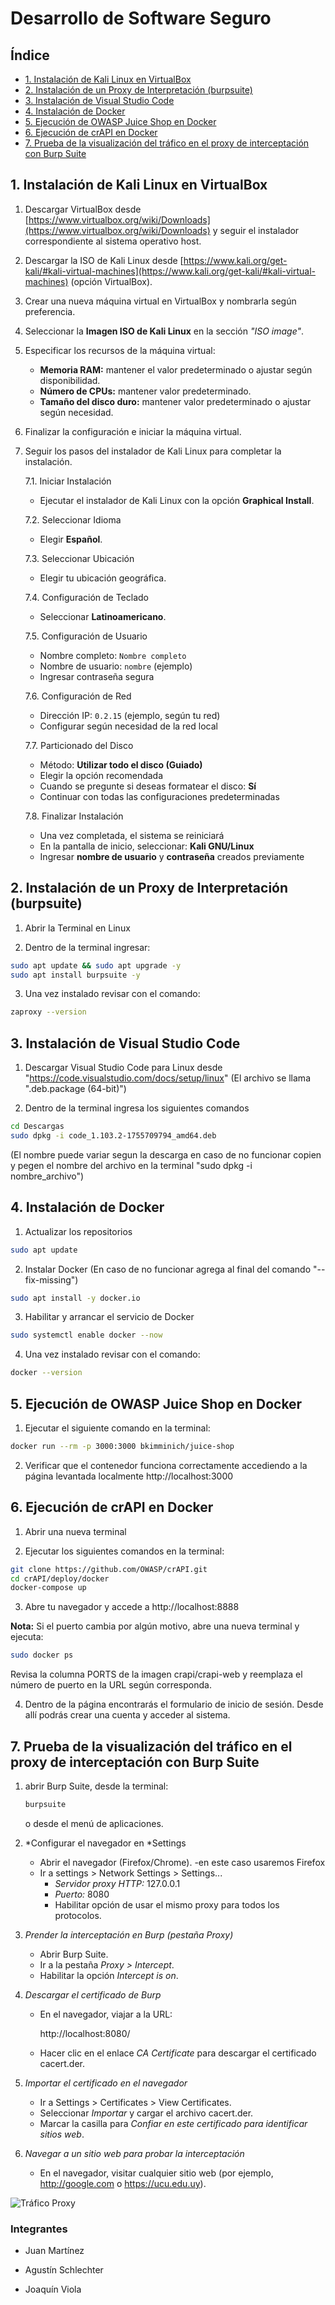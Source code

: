 # Desarrollo de Software Seguro

## Índice

- [1. Instalación de Kali Linux en VirtualBox](#1-instalación-de-kali-linux-en-virtualbox)
- [2. Instalación de un Proxy de Interpretación (burpsuite)](#2-instalación-de-un-proxy-de-interpretación-burpsuite)
- [3. Instalación de Visual Studio Code](#3-instalación-de-visual-studio-code)
- [4. Instalación de Docker](#4-instalación-de-docker)
- [5. Ejecución de OWASP Juice Shop en Docker](#5-ejecución-de-owasp-juice-shop-en-docker)
- [6. Ejecución de crAPI en Docker](#6-ejecución-de-crapi-en-docker)
- [7. Prueba de la visualización del tráfico en el proxy de interceptación con Burp Suite](#7-prueba-de-la-visualización-del-tráfico-en-el-proxy-de-interceptación-con-burp-suite)

## 1. Instalación de Kali Linux en VirtualBox

1. Descargar VirtualBox desde [https://www.virtualbox.org/wiki/Downloads](https://www.virtualbox.org/wiki/Downloads) y seguir el instalador correspondiente al sistema operativo host.

2. Descargar la ISO de Kali Linux desde [https://www.kali.org/get-kali/#kali-virtual-machines](https://www.kali.org/get-kali/#kali-virtual-machines) (opción VirtualBox).

3. Crear una nueva máquina virtual en VirtualBox y nombrarla según preferencia.

4. Seleccionar la **Imagen ISO de Kali Linux** en la sección *"ISO image"*.

5. Especificar los recursos de la máquina virtual:
   - **Memoria RAM:** mantener el valor predeterminado o ajustar según disponibilidad.
   - **Número de CPUs:** mantener valor predeterminado.
   - **Tamaño del disco duro:** mantener valor predeterminado o ajustar según necesidad.

6. Finalizar la configuración e iniciar la máquina virtual.

7. Seguir los pasos del instalador de Kali Linux para completar la instalación.

      7.1. Iniciar Instalación
      - Ejecutar el instalador de Kali Linux con la opción **Graphical Install**.
      
      7.2. Seleccionar Idioma
      - Elegir **Español**.
      
      7.3. Seleccionar Ubicación
      - Elegir tu ubicación geográfica.
      
      7.4. Configuración de Teclado
      - Seleccionar **Latinoamericano**.
      
      7.5. Configuración de Usuario
      - Nombre completo: `Nombre completo`
      - Nombre de usuario: `nombre` (ejemplo)
      - Ingresar contraseña segura
      
      7.6. Configuración de Red
      - Dirección IP: `0.2.15` (ejemplo, según tu red)
      - Configurar según necesidad de la red local
      
      7.7. Particionado del Disco
      - Método: **Utilizar todo el disco (Guiado)**
      - Elegir la opción recomendada
      - Cuando se pregunte si deseas formatear el disco: **Sí**
      - Continuar con todas las configuraciones predeterminadas
      
      7.8. Finalizar Instalación
      - Una vez completada, el sistema se reiniciará
      - En la pantalla de inicio, seleccionar: **Kali GNU/Linux**
      - Ingresar **nombre de usuario** y **contraseña** creados previamente

## 2. Instalación de un Proxy de Interpretación (burpsuite)

   1. Abrir la Terminal en Linux
   
   2. Dentro de la terminal ingresar:
   ```bash
sudo apt update && sudo apt upgrade -y
sudo apt install burpsuite -y
   ```

   3. Una vez instalado revisar con el comando:
   ```bash
zaproxy --version
   ```

## 3. Instalación de Visual Studio Code

   1. Descargar Visual Studio Code para Linux desde "https://code.visualstudio.com/docs/setup/linux" (El archivo se llama ".deb.package (64-bit)")

   2. Dentro de la terminal ingresa los siguientes comandos 
   ```bash
cd Descargas
sudo dpkg -i code_1.103.2-1755709794_amd64.deb
   ```

(El nombre puede variar segun la descarga en caso de no funcionar copien y pegen el nombre del archivo en la terminal "sudo dpkg -i nombre_archivo")

## 4. Instalación de Docker

   1. Actualizar los repositorios
      
   ```bash
   sudo apt update
   ```

   2. Instalar Docker (En caso de no funcionar agrega al final del comando "--fix-missing") 
   ```bash
   sudo apt install -y docker.io 
   ```

   3. Habilitar y arrancar el servicio de Docker
   ```bash
   sudo systemctl enable docker --now
   ```

   4. Una vez instalado revisar con el comando:
   ```bash
   docker --version
   ```

## 5. Ejecución de OWASP Juice Shop en Docker

   1. Ejecutar el siguiente comando en la terminal:
   ```bash
   docker run --rm -p 3000:3000 bkimminich/juice-shop
   ```

   2. Verificar que el contenedor funciona correctamente accediendo a la página levantada localmente http://localhost:3000

## 6. Ejecución de crAPI en Docker

   1. Abrir una nueva terminal
   
   2. Ejecutar los siguientes comandos en la terminal:
   ```bash
   git clone https://github.com/OWASP/crAPI.git
   cd crAPI/deploy/docker
   docker-compose up
   ```

   3. Abre tu navegador y accede a http://localhost:8888 

   **Nota:** Si el puerto cambia por algún motivo, abre una nueva terminal y ejecuta:

   ```bash
   sudo docker ps
   ```

   Revisa la columna PORTS de la imagen crapi/crapi-web y reemplaza el número de puerto en la URL según corresponda.

   4. Dentro de la página encontrarás el formulario de inicio de sesión. Desde allí podrás crear una cuenta y acceder al sistema.

## 7. Prueba de la visualización del tráfico en el proxy de interceptación con Burp Suite

1. abrir Burp Suite, desde la terminal:
   ```bash
   burpsuite
   ```
   o desde el menú de aplicaciones.

2. *Configurar el navegador en *Settings 
   - Abrir el navegador (Firefox/Chrome).
   -en este caso usaremos Firefox  
   - Ir a settings > Network Settings > Settings...
     - *Servidor proxy HTTP:* 127.0.0.1  
     - *Puerto:* 8080  
     - Habilitar opción de usar el mismo proxy para todos los protocolos.

3. *Prender la interceptación en Burp (pestaña Proxy)*  
   - Abrir Burp Suite.  
   - Ir a la pestaña *Proxy > Intercept*.  
   - Habilitar la opción *Intercept is on*.  

4. *Descargar el certificado de Burp* 
   - En el navegador, viajar a la URL:  
     
     http://localhost:8080/
       
   - Hacer clic en el enlace *CA Certificate* para descargar el certificado cacert.der. 

5. *Importar el certificado en el navegador*  
   - Ir a Settings > Certificates > View Certificates.  
   - Seleccionar *Importar* y cargar el archivo cacert.der.  
   - Marcar la casilla para *Confiar en este certificado para identificar sitios web*.  

6. *Navegar a un sitio web para probar la interceptación*  
   - En el navegador, visitar cualquier sitio web (por ejemplo, http://google.com o https://ucu.edu.uy).

![Tráfico Proxy](./Imagen/Trafico_Proxy.png)

### Integrantes

- Juan Martínez

- Agustín Schlechter

- Joaquín Viola
